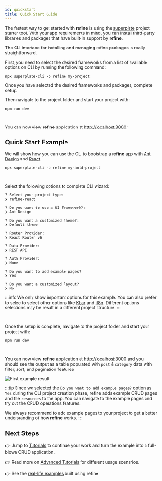 ```yaml
---
id: quickstart
title: Quick Start Guide
---
```



The fastest way to get started with **refine** is using the [superplate](https://github.com/pankod/superplate) project starter tool.  With your app requirements in mind, you can install third-party libraries and packages that have built-in support by **refine**.

The CLI interface for installing and managing refine packages is really straightforward. 

First, you need to select the desired frameworks from a list of available options on CLI by running the following command:

```
npx superplate-cli -p refine my-project
```


Once you have selected the desired frameworks and packages, complete setup.

Then navigate to the project folder and start your project with:

```
npm run dev
```

<br/>


You can now view  **refine** application at [http://localhost:3000](http://localhost:3000):


## Quick Start Example

We will show how you can use the CLI to bootstrap a **refine** app with [Ant Design](https://ant.design/) and [React](https://reactjs.org/).

```
npx superplate-cli -p refine my-antd-project
```

<br/>

Select the following options to complete CLI wizard:

```
? Select your project type: 
❯ refine-react

? Do you want to use a UI Framework?:
❯ Ant Design

? Do you want a customized theme?:
❯ Default theme

? Router Provider:
❯ React Router v6

? Data Provider:
❯ REST API

? Auth Provider:
❯ None

? Do you want to add example pages? 
❯ Yes

? Do you want a customized layout?
❯ No
```


:::info
 We only show important options for this example. You can also prefer to selec to select other options like [Kbar](https://github.com/timc1/kbar) and [i18n](https://www.i18next.com/). Different options selections may be result in a different project structure.
:::


<br/>

Once the setup is complete, navigate to the project folder and start your project with:

```
npm run dev
```


<br/>



You can now view **refine** application at [http://localhost:3000](http://localhost:3000) and you should see the output as a table populated with `post` & `category` data with filter, sort, and pagination features



![First example result](https://github.com/refinedev/refine/blob/master/documentation/static/img/first-example-result.png?raw=true)


:::tip
Since we selected the `Do you want to add example pages?` option as `Yes` during the CLI project creation phase, refine adds example CRUD pages and the `resources` to the app. You can navigate to the example pages and try out the CRUD operations features.

We always recommend to add example pages to your project to get a better understanding of how **refine** works.
:::






## Next Steps

👉 Jump to [Tutorials](https://refine.dev/docs/) to continue your work and turn the example into a full-blown CRUD application.

👉 Read more on [Advanced Tutorials](https://refine.dev/docs/advanced-tutorials/) for different usage scenarios.

👉 See the [real-life examples](https://refine.dev/examples/) built using refine

